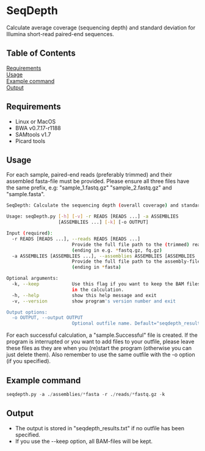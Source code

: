 # SeqDepth

Calculate average coverage (sequencing depth) and standard deviation for Illumina short-read paired-end sequences.

## Table of Contents

[Requirements](##Requirements)  
[Usage](##Usage)  
[Example command](#example-command)  
[Output](##Output)  

## Requirements

* Linux or MacOS
* BWA v0.7.17-r1188
* SAMtools v1.7
* Picard tools

## Usage

For each sample, paired-end reads (preferably trimmed) and their assembled fasta-file must be provided. Please ensure all three files have the same prefix, e.g: "sample_1.fastq.gz" "sample_2.fastq.gz" and "sample.fasta".

``` bash
SeqDepth: Calculate the sequencing depth (overall coverage) and standard deviation of trimmed FASTQ-files. 

Usage: seqDepth.py [-h] [-v] -r READS [READS ...] -a ASSEMBLIES
                   [ASSEMBLIES ...] [-k] [-o OUTPUT]

Input (required):
  -r READS [READS ...], --reads READS [READS ...]
                        Provide the full file path to the (trimmed) reads
                        (ending in e.g. *fastq.gz, fq.gz)
  -a ASSEMBLIES [ASSEMBLIES ...], --assemblies ASSEMBLIES [ASSEMBLIES ...]
                        Provide the full file path to the assembly-files
                        (ending in *fasta)

Optional arguments:
  -k, --keep            Use this flag if you want to keep the BAM files used
                        in the calculation.
  -h, --help            show this help message and exit
  -v, --version         show program's version number and exit

Output options:
  -o OUTPUT, --output OUTPUT
                        Optional outfile name. Default="seqdepth_results.csv"

```

For each successful calculation, a "sample.Successful" file is created. If the program is interrupted or you want to add files to your outfile, please leave these files as they are when you (re)start the program (otherwise you can just delete them). Also remember to use the same outfile with the -o option (if you specified).


## Example command

``` python
seqdepth.py -a ./assemblies/*fasta -r ./reads/*fastq.gz -k 
```

## Output

* The output is stored in "seqdepth_results.txt" if no outfile has been specified.
* If you use the --keep option, all BAM-files will be kept.
